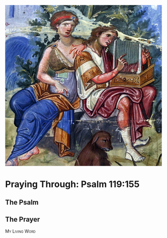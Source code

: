 <img class="intro-right" src="art-paris-psalter.jpg">

<style>
  li {list-style-type: none;}
  p + ul {
    margin-top: -18px;
}
</style>

# Praying Through: Psalm 119:155

## The Psalm

## The Prayer

<div style="font-variant: small-caps;">
My Living Word
</div>

